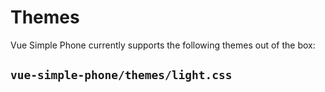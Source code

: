 # Themes

Vue Simple Phone currently supports the following themes out of the box:

## `vue-simple-phone/themes/light.css`

<!-- <VueSimplePhone />
<style>
	@import "../../src/themes/light.css"
</style> -->

<AllThemedVueSimplePhone theme="light" />
<AllThemedVueSimplePhone theme="dark" />

